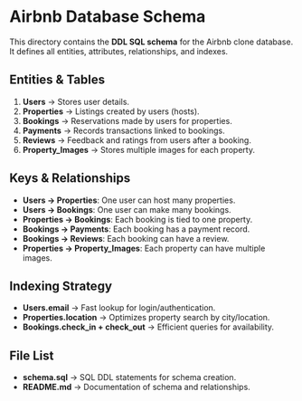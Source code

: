 # Airbnb Database Schema

This directory contains the **DDL SQL schema** for the Airbnb clone database.  
It defines all entities, attributes, relationships, and indexes.

## Entities & Tables

1. **Users** → Stores user details.
2. **Properties** → Listings created by users (hosts).
3. **Bookings** → Reservations made by users for properties.
4. **Payments** → Records transactions linked to bookings.
5. **Reviews** → Feedback and ratings from users after a booking.
6. **Property_Images** → Stores multiple images for each property.

## Keys & Relationships

- **Users → Properties**: One user can host many properties.
- **Users → Bookings**: One user can make many bookings.
- **Properties → Bookings**: Each booking is tied to one property.
- **Bookings → Payments**: Each booking has a payment record.
- **Bookings → Reviews**: Each booking can have a review.
- **Properties → Property_Images**: Each property can have multiple images.

## Indexing Strategy

- **Users.email** → Fast lookup for login/authentication.
- **Properties.location** → Optimizes property search by city/location.
- **Bookings.check_in + check_out** → Efficient queries for availability.

## File List

- **schema.sql** → SQL DDL statements for schema creation.
- **README.md** → Documentation of schema and relationships.
